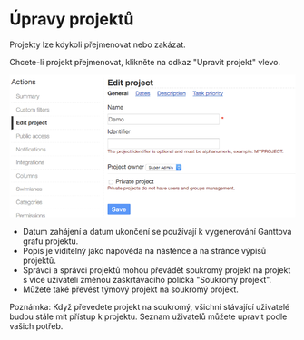 Úpravy projektů
================

Projekty lze kdykoli přejmenovat nebo zakázat.

Chcete-li projekt přejmenovat, klikněte na odkaz "Upravit projekt" vlevo.

![Úprava projektu](../screenshots/project-edition.png)

- Datum zahájení a datum ukončení se používají k vygenerování Ganttova grafu projektu.
- Popis je viditelný jako nápověda na nástěnce a na stránce výpisů projektů.
- Správci a správci projektů mohou převádět soukromý projekt na projekt s více uživateli změnou zaškrtávacího políčka "Soukromý projekt".
- Můžete také převést týmový projekt na soukromý projekt.

Poznámka: Když převedete projekt na soukromý, všichni stávající uživatelé budou stále mít přístup k projektu. Seznam uživatelů můžete upravit podle vašich potřeb.